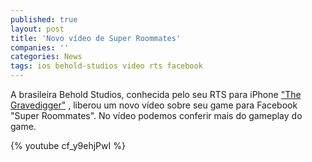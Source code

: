 ```yaml
---
published: true
layout: post
title: 'Novo vídeo de Super Roommates'
companies: ''
categories: News
tags: ios behold-studios video rts facebook
---
```

A brasileira Behold Studios, conhecida pelo seu RTS para iPhone <a href="http://goo.gl/TZos1" target="_blank">"The Gravedigger"</a>
, liberou um novo vídeo  sobre seu game para Facebook "Super Roommates".
No vídeo podemos conferir mais do gameplay do game.
 
{% youtube cf_y9ehjPwI %}
